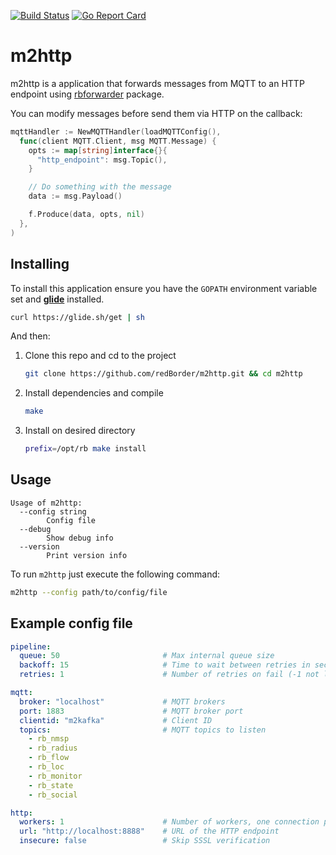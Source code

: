 [![Build Status](https://travis-ci.org/redBorder/m2http.svg?branch=master)](https://travis-ci.org/redBorder/m2http)
[![Go Report Card](https://goreportcard.com/badge/github.com/redBorder/m2http)](https://goreportcard.com/report/github.com/redBorder/m2http)

# m2http

m2http is a application that forwards messages from MQTT to an HTTP
endpoint using [rbforwarder](https://github.com/redBorder/rbforwarder)
package.

You can modify messages before send them via HTTP on the callback:

```go
mqttHandler := NewMQTTHandler(loadMQTTConfig(),
  func(client MQTT.Client, msg MQTT.Message) {
    opts := map[string]interface{}{
      "http_endpoint": msg.Topic(),
    }

    // Do something with the message
    data := msg.Payload()

    f.Produce(data, opts, nil)
  },
)
```

## Installing

To install this application ensure you have the `GOPATH` environment variable
set and **[glide](https://glide.sh/)** installed.

```bash
curl https://glide.sh/get | sh
```

And then:

1. Clone this repo and cd to the project

    ```bash
    git clone https://github.com/redBorder/m2http.git && cd m2http
    ```
2. Install dependencies and compile

    ```bash
    make
    ```
3. Install on desired directory

    ```bash
    prefix=/opt/rb make install
    ```

## Usage

```
Usage of m2http:
  --config string
        Config file
  --debug
        Show debug info
  --version
        Print version info
```

To run `m2http` just execute the following command:

```bash
m2http --config path/to/config/file
```

## Example config file

```yaml
pipeline:
  queue: 50                       # Max internal queue size
  backoff: 15                     # Time to wait between retries in seconds
  retries: 1                      # Number of retries on fail (-1 not limited)

mqtt:
  broker: "localhost"             # MQTT brokers
  port: 1883                      # MQTT broker port
  clientid: "m2kafka"             # Client ID
  topics:                         # MQTT topics to listen
    - rb_nmsp
    - rb_radius
    - rb_flow
    - rb_loc
    - rb_monitor
    - rb_state
    - rb_social

http:
  workers: 1                      # Number of workers, one connection per worker
  url: "http://localhost:8888"    # URL of the HTTP endpoint
  insecure: false                 # Skip SSSL verification
```
